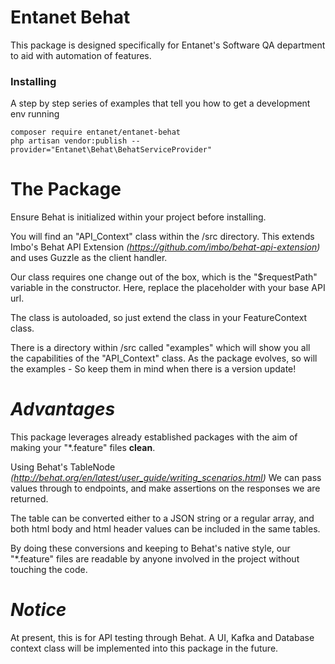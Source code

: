 # **Entanet Behat**
This package is designed specifically for Entanet's Software QA department to aid with automation of features.

### Installing

A step by step series of examples that tell you how to get a development env running


```
composer require entanet/entanet-behat
php artisan vendor:publish --provider="Entanet\Behat\BehatServiceProvider"
```

# **The Package**
Ensure Behat is initialized within your project before installing.

You will find an "API_Context" class within the /src directory.
This extends Imbo's Behat API Extension 
_(https://github.com/imbo/behat-api-extension)_
and uses Guzzle as the client handler. 

Our class requires one change out of the box, which is the "$requestPath"
variable in the constructor. Here, replace the placeholder with your base API url.

The class is autoloaded, so just extend the class in your FeatureContext class.

There is a directory within /src called "examples" which will show you all the capabilities of the "API_Context" class.
As the package evolves, so will the examples - So keep them in mind when there is a version update!

# **_Advantages_**
This package leverages already established packages with the aim
of making your "*.feature" files **clean**.

Using Behat's TableNode _(http://behat.org/en/latest/user_guide/writing_scenarios.html)_
We can pass values through to endpoints, and make assertions on the responses we are returned.

The table can be converted either to a JSON string or a regular array, and both html body and html header values can be included in the same tables.

By doing these conversions and keeping to Behat's native style,
our "*.feature" files are readable by anyone involved in the project without touching the code.

# **_Notice_**
At present, this is for API testing through Behat. A UI, Kafka and Database context class will be implemented into this package in the future.





